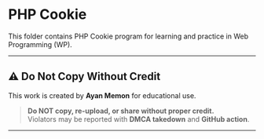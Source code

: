 # PHP Cookie

This folder contains PHP Cookie program for learning and practice in Web Programming (WP).

---

## ⚠️ Do Not Copy Without Credit

This work is created by **Ayan Memon** for educational use.

> **Do NOT copy, re-upload, or share without proper credit.**  
> Violators may be reported with **DMCA takedown** and **GitHub action**.

---
